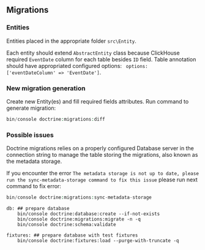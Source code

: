 ## Migrations

### Entities

Entities placed in the appropriate folder `src\Entity`.

Each entity should extend `AbstractEntity` class
because ClickHouse required `EventDate` column for each table besides `ID` field.
Table annotation should have appropriated configured options: ` options: ['eventDateColumn' => 'EventDate']`.

### New migration generation

Create new Entity(es) and fill required fields attributes. Run command to generate migration:

 ```php
bin/console doctrine:migrations:diff
 ```

### Possible issues

Doctrine migrations relies on a properly configured Database server in the connection string
to manage the table storing the migrations, also known as the metadata storage.

If you encounter the error `The metadata storage is not up to date,
please run the sync-metadata-storage command to fix this issue` please run next command to fix error:

 ```php
bin/console doctrine:migrations:sync-metadata-storage
 ```

```
db: ## prepare database
	bin/console doctrine:database:create --if-not-exists
	bin/console doctrine:migrations:migrate -n -q
	bin/console doctrine:schema:validate

fixtures: ## prepare database with test fixtures
	bin/console doctrine:fixtures:load --purge-with-truncate -q

```
